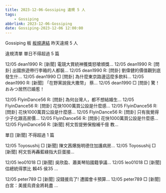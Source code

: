 ```yaml
---
title: 2023-12-06-Gossiping 違規 5 人
tags:
    - Gossiping
abbrlink: 2023-12-06-Gossiping
date: Gossiping-2023-12-06 12:00:00
---
```

Gossiping 板 [板規連結](https://www.ptt.cc/bbs/Gossiping/M.1637425085.A.07D.html)
昨天違規 5 人
<!-- more -->

違規清單
單日不得超過 5 篇

12/05 dean1990 R: [新聞] 電競大賞統神獲獎怒嗆頒獎…
12/05 dean1990 R: [問卦] 出國旅遊帶行李箱的人都裝…
12/05 dean1990 R: [問卦] 劉偉健的價值觀到底發生什…
12/05 dean1990 □ [問卦] 為什麼東京路邊這麼多飲料…
12/05 dean1990 R: [新聞] 「在野黨說我大撒幣」 蔡…
12/05 dean1990 □ [問卦] 驚！おみつ居然已婚惹！

12/05 FlyinDance56 R: [問卦] 為何台灣人，都不想結婚生…
12/05 FlyinDance56 R: [問卦] 花快1000萬買公設是什麼感…
12/05 FlyinDance56 R: [問卦] 花快1000萬買公設是什麼感…
12/05 FlyinDance56 R: [問卦] 只有我覺得少子化跟高房價…
12/05 FlyinDance56 R: [問卦] 花快1000萬買公設是什麼感…
12/05 FlyinDance56 R: [新聞] 柯文哲提勞保撥補千億 教…

單日 [新聞] 不得超過 1 篇

12/05 Toyosushij □ [新聞] 陳文茜爆施明德住加護病房…
12/05 Toyosushij □ [新聞] 柯文哲再轟藍綠指大巨蛋接…

12/05 leo01018 □ [新聞] 吳欣盈、蕭美琴陷國籍爭議…
12/05 leo01018 □ [新聞] 估總統得票比 賴45 侯35 …

12/05 peter789 □ [新聞] 沒錢援烏了! 遭國會卡預算…
12/05 peter789 □ [新聞] 白宮：美援烏資金將耗盡 …